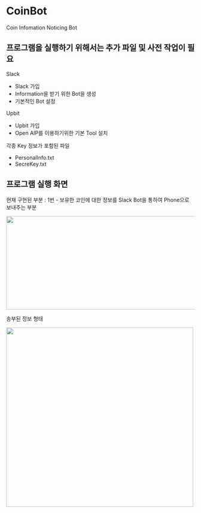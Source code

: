 # CoinBot
Coin Infomation Noticing Bot


## 프로그램을 실행하기 위해서는 추가 파일 및 사전 작업이 필요

Slack 
 - Slack 가입
 - Information을 받기 위한 Bot을 생성
 - 기본적인 Bot 설정

 Upbit
 - Upbit 가입
 - Open AIP를 이용하기위한 기본 Tool 설치

각종 Key 정보가 포함된 파일
 - PersonalInfo.txt
 - SecreKey.txt 
 
 
 ## 프로그램 실행 화면
 
 현재 구현된 부분 : 1번 - 보유한 코인에 대한 정보를 Slack Bot을 통하여 Phone으로 보내주는 부분
 
   <img src="https://user-images.githubusercontent.com/76577003/232286422-9bcf54b5-063f-43ce-bc11-168e5a3fb016.png" width="800" height="250"/>
   
 송부된 정보 형태
 
   <img src="https://user-images.githubusercontent.com/76577003/232286428-c9ae9bf0-3a0b-4c54-8942-9199b66f1cc8.png" width="500" height="480"/>

